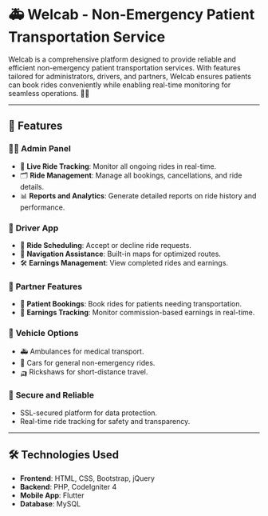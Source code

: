 # 🚑 Welcab - Non-Emergency Patient Transportation Service  

Welcab is a comprehensive platform designed to provide reliable and efficient non-emergency patient transportation services. With features tailored for administrators, drivers, and partners, Welcab ensures patients can book rides conveniently while enabling real-time monitoring for seamless operations. 🚕💼  

---

## 🚀 Features  

### 👨‍💻 **Admin Panel**  
- 📍 **Live Ride Tracking**: Monitor all ongoing rides in real-time.  
- 🗂️ **Ride Management**: Manage all bookings, cancellations, and ride details.  
- 📊 **Reports and Analytics**: Generate detailed reports on ride history and performance.  

### 🚗 **Driver App**  
- 📅 **Ride Scheduling**: Accept or decline ride requests.  
- 📍 **Navigation Assistance**: Built-in maps for optimized routes.  
- 🛠️ **Earnings Management**: View completed rides and earnings.  

### 👥 **Partner Features**  
- 🏥 **Patient Bookings**: Book rides for patients needing transportation.  
- 💼 **Earnings Tracking**: Monitor commission-based earnings in real-time.  

### 🌟 **Vehicle Options**  
- 🚑 Ambulances for medical transport.  
- 🚗 Cars for general non-emergency rides.  
- 🛺 Rickshaws for short-distance travel.  

### 🔐 **Secure and Reliable**  
- SSL-secured platform for data protection.  
- Real-time ride tracking for safety and transparency.  

---

## 🛠️ Technologies Used  

- **Frontend**: HTML, CSS, Bootstrap, jQuery  
- **Backend**: PHP, CodeIgniter 4 
- **Mobile App**: Flutter  
- **Database**: MySQL  
